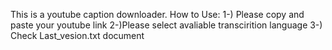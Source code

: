 This is a youtube caption downloader. 
How to Use:
1-) Please copy and paste your youtube link
2-)Please select avaliable transcirition language
3-) Check Last_vesion.txt document

